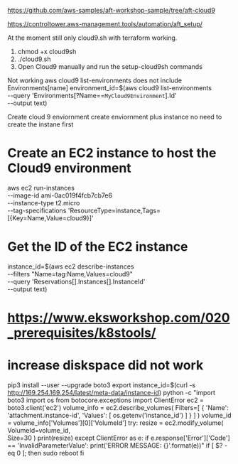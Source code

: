 https://github.com/aws-samples/aft-workshop-sample/tree/aft-cloud9

https://controltower.aws-management.tools/automation/aft_setup/

At the moment still only cloud9.sh with terraform working.
1) chmod +x cloud9sh
2) ./cloud9.sh
3) Open Cloud9 manually and run the setup-cloud9sh commands

Not working 
aws cloud9 list-environments does not include Environments[name]
environment_id=$(aws cloud9 list-environments \
  --query 'Environments[?Name==`MyCloud9Environment`].Id' \
  --output text)


Create cloud 9 enviornment create enviornment plus instance no need to create the instane first
  # Create an EC2 instance to host the Cloud9 environment
aws ec2 run-instances \
  --image-id ami-0ac019f4fcb7cb7e6 \
  --instance-type t2.micro \
  --tag-specifications 'ResourceType=instance,Tags=[{Key=Name,Value=cloud9}]'

# Get the ID of the EC2 instance
instance_id=$(aws ec2 describe-instances \
  --filters "Name=tag:Name,Values=cloud9" \
  --query 'Reservations[].Instances[].InstanceId' \
  --output text)



  # https://www.eksworkshop.com/020_prerequisites/k8stools/

# increase diskspace did not work
pip3 install --user --upgrade boto3
export instance_id=$(curl -s http://169.254.169.254/latest/meta-data/instance-id)
python -c "import boto3
import os
from botocore.exceptions import ClientError 
ec2 = boto3.client('ec2')
volume_info = ec2.describe_volumes(
    Filters=[
        {
            'Name': 'attachment.instance-id',
            'Values': [
                os.getenv('instance_id')
            ]
        }
    ]
)
volume_id = volume_info['Volumes'][0]['VolumeId']
try:
    resize = ec2.modify_volume(    
            VolumeId=volume_id,    
            Size=30
    )
    print(resize)
except ClientError as e:
    if e.response['Error']['Code'] == 'InvalidParameterValue':
        print('ERROR MESSAGE: {}'.format(e))"
if [ $? -eq 0 ]; then
    sudo reboot
fi

